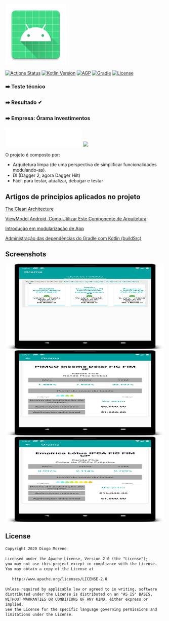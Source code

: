 <img src="app/src/main/res/mipmap-xxxhdpi/ic_launcher.png" />

[![Actions Status](https://github.com/CapitalCoding/events-app/workflows/android/badge.svg)](https://github.com/CapitalCoding/events-app/actions)
[![Kotlin Version](https://img.shields.io/badge/kotlin-1.3.72-blue.svg)](http://kotlinlang.org/)
[![AGP](https://img.shields.io/badge/AGP-4.0.0-blue)](https://developer.android.com/studio/releases/gradle-plugin)
[![Gradle](https://img.shields.io/badge/Gradle-6.5-blue)](https://gradle.org)
[![License](https://img.shields.io/badge/License-Apache%202.0-blue.svg)](http://www.apache.org/licenses/LICENSE-2.0)


### ➡️ Teste técnico
### ➡️ Resultado ✔
### ➡️ Empresa: Órama Investimentos

<img src="screenshots/orama.svg">


<img src="https://diogomoreno.com/wp-content/uploads/2020/12/clean.png"/>

O projeto é composto por:
- Arquitetura limpa (de uma perspectiva de simplificar funcionalidades modulando-as).
- DI (Dagger 2, agora Dagger Hilt)
- Fácil para testar, atualizar, debugar e testar

Artigos de princípios aplicados no projeto
-

[The Clean Architecture](https://blog.cleancoder.com/uncle-bob/2012/08/13/the-clean-architecture.html)

[ViewModel Android, Como Utilizar Este Componente de Arquitetura](https://www.thiengo.com.br/viewmodel-android-como-utilizar-este-componente-de-arquitetura)

[Introdução em modularização de App](https://proandroiddev.com/intro-to-app-modularization-42411e4c421e)

[Administração das dependências do Gradle com Kotlin (buildSrc)](https://proandroiddev.com/gradle-dependency-management-with-kotlin-94eed4df9a28)

Screenshots
-

<img src="screenshots/home.png" width="555px" height="270px"><img src="screenshots/fund.png" width="555px" height="270px"><img src="screenshots/fund2.png" width="555px" height="270px">

License
-

    Copyright 2020 Diogo Moreno

    Licensed under the Apache License, Version 2.0 (the "License");
    you may not use this project except in compliance with the License.
    You may obtain a copy of the License at

       http://www.apache.org/licenses/LICENSE-2.0

    Unless required by applicable law or agreed to in writing, software
    distributed under the License is distributed on an "AS IS" BASIS,
    WITHOUT WARRANTIES OR CONDITIONS OF ANY KIND, either express or implied.
    See the License for the specific language governing permissions and
    limitations under the License.
